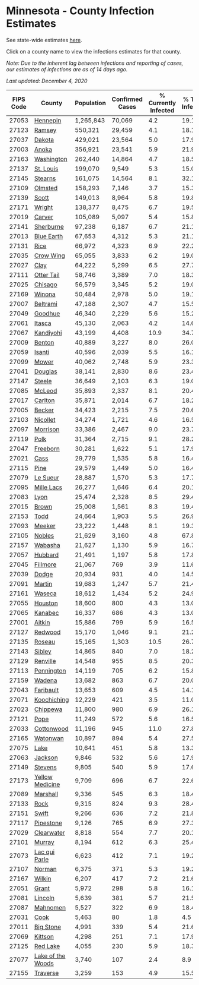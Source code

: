 # Minnesota - County Infection Estimates

See state-wide estimates [here](/infections/us-mn).

Click on a county name to view the infections estimates for that county.

*Note: Due to the inherent lag between infections and reporting of cases, our estimates of infections are as of 14 days ago.*

*Last updated: December 4, 2020*

|   FIPS Code |                                 County |   Population |   Confirmed Cases |   % Currently Infected |   % Total Infected |
|-------------|----------------------------------------|--------------|-------------------|------------------------|--------------------|
|       27053 |                   [Hennepin](hennepin) |    1,265,843 |            70,069 |                    4.2 |               19.1 |
|       27123 |                       [Ramsey](ramsey) |      550,321 |            29,459 |                    4.1 |               18.1 |
|       27037 |                       [Dakota](dakota) |      429,021 |            23,564 |                    5.0 |               17.9 |
|       27003 |                         [Anoka](anoka) |      356,921 |            23,541 |                    5.9 |               21.9 |
|       27163 |               [Washington](washington) |      262,440 |            14,864 |                    4.7 |               18.5 |
|       27137 |                 [St. Louis](st.-louis) |      199,070 |             9,549 |                    5.3 |               15.0 |
|       27145 |                     [Stearns](stearns) |      161,075 |            14,564 |                    8.1 |               32.1 |
|       27109 |                     [Olmsted](olmsted) |      158,293 |             7,146 |                    3.7 |               15.3 |
|       27139 |                         [Scott](scott) |      149,013 |             8,964 |                    5.8 |               19.8 |
|       27171 |                       [Wright](wright) |      138,377 |             8,475 |                    6.7 |               19.5 |
|       27019 |                       [Carver](carver) |      105,089 |             5,097 |                    5.4 |               15.8 |
|       27141 |                 [Sherburne](sherburne) |       97,238 |             6,187 |                    6.7 |               21.1 |
|       27013 |               [Blue Earth](blue-earth) |       67,653 |             4,312 |                    5.3 |               21.1 |
|       27131 |                           [Rice](rice) |       66,972 |             4,323 |                    6.9 |               22.2 |
|       27035 |                 [Crow Wing](crow-wing) |       65,055 |             3,833 |                    6.2 |               19.0 |
|       27027 |                           [Clay](clay) |       64,222 |             5,299 |                    6.5 |               27.7 |
|       27111 |               [Otter Tail](otter-tail) |       58,746 |             3,389 |                    7.0 |               18.3 |
|       27025 |                     [Chisago](chisago) |       56,579 |             3,345 |                    5.2 |               19.0 |
|       27169 |                       [Winona](winona) |       50,484 |             2,978 |                    5.0 |               19.1 |
|       27007 |                   [Beltrami](beltrami) |       47,188 |             2,307 |                    4.7 |               15.5 |
|       27049 |                     [Goodhue](goodhue) |       46,340 |             2,229 |                    5.6 |               15.2 |
|       27061 |                       [Itasca](itasca) |       45,130 |             2,063 |                    4.2 |               14.6 |
|       27067 |                 [Kandiyohi](kandiyohi) |       43,199 |             4,408 |                   10.9 |               34.7 |
|       27009 |                       [Benton](benton) |       40,889 |             3,227 |                    8.0 |               26.0 |
|       27059 |                       [Isanti](isanti) |       40,596 |             2,039 |                    5.5 |               16.1 |
|       27099 |                         [Mower](mower) |       40,062 |             2,748 |                    5.9 |               23.3 |
|       27041 |                     [Douglas](douglas) |       38,141 |             2,830 |                    8.6 |               23.4 |
|       27147 |                       [Steele](steele) |       36,649 |             2,103 |                    6.3 |               19.0 |
|       27085 |                       [McLeod](mcleod) |       35,893 |             2,337 |                    8.1 |               20.4 |
|       27017 |                     [Carlton](carlton) |       35,871 |             2,014 |                    6.7 |               18.2 |
|       27005 |                       [Becker](becker) |       34,423 |             2,215 |                    7.5 |               20.6 |
|       27103 |                   [Nicollet](nicollet) |       34,274 |             1,721 |                    4.6 |               16.5 |
|       27097 |                   [Morrison](morrison) |       33,386 |             2,467 |                    9.0 |               23.7 |
|       27119 |                           [Polk](polk) |       31,364 |             2,715 |                    9.1 |               28.2 |
|       27047 |                   [Freeborn](freeborn) |       30,281 |             1,622 |                    5.1 |               17.9 |
|       27021 |                           [Cass](cass) |       29,779 |             1,535 |                    5.8 |               16.4 |
|       27115 |                           [Pine](pine) |       29,579 |             1,449 |                    5.0 |               16.4 |
|       27079 |                   [Le Sueur](le-sueur) |       28,887 |             1,570 |                    5.3 |               17.7 |
|       27095 |               [Mille Lacs](mille-lacs) |       26,277 |             1,646 |                    6.4 |               20.1 |
|       27083 |                           [Lyon](lyon) |       25,474 |             2,328 |                    8.5 |               29.4 |
|       27015 |                         [Brown](brown) |       25,008 |             1,561 |                    8.3 |               19.4 |
|       27153 |                           [Todd](todd) |       24,664 |             1,903 |                    5.5 |               26.9 |
|       27093 |                       [Meeker](meeker) |       23,222 |             1,448 |                    8.1 |               19.3 |
|       27105 |                       [Nobles](nobles) |       21,629 |             3,160 |                    4.8 |               67.8 |
|       27157 |                     [Wabasha](wabasha) |       21,627 |             1,130 |                    5.9 |               16.7 |
|       27057 |                     [Hubbard](hubbard) |       21,491 |             1,197 |                    5.8 |               17.8 |
|       27045 |                   [Fillmore](fillmore) |       21,067 |               769 |                    3.9 |               11.6 |
|       27039 |                         [Dodge](dodge) |       20,934 |               931 |                    4.0 |               14.5 |
|       27091 |                       [Martin](martin) |       19,683 |             1,247 |                    5.7 |               21.4 |
|       27161 |                       [Waseca](waseca) |       18,612 |             1,434 |                    5.2 |               24.9 |
|       27055 |                     [Houston](houston) |       18,600 |               800 |                    4.3 |               13.0 |
|       27065 |                     [Kanabec](kanabec) |       16,337 |               686 |                    4.3 |               13.0 |
|       27001 |                       [Aitkin](aitkin) |       15,886 |               799 |                    5.9 |               16.5 |
|       27127 |                     [Redwood](redwood) |       15,170 |             1,046 |                    9.1 |               21.2 |
|       27135 |                       [Roseau](roseau) |       15,165 |             1,303 |                   10.5 |               26.7 |
|       27143 |                       [Sibley](sibley) |       14,865 |               840 |                    7.0 |               18.2 |
|       27129 |                   [Renville](renville) |       14,548 |               955 |                    8.5 |               20.3 |
|       27113 |               [Pennington](pennington) |       14,119 |               705 |                    6.2 |               15.8 |
|       27159 |                       [Wadena](wadena) |       13,682 |               863 |                    6.7 |               20.0 |
|       27043 |                 [Faribault](faribault) |       13,653 |               609 |                    4.5 |               14.1 |
|       27071 |             [Koochiching](koochiching) |       12,229 |               421 |                    3.5 |               11.0 |
|       27023 |                   [Chippewa](chippewa) |       11,800 |               980 |                    6.9 |               26.1 |
|       27121 |                           [Pope](pope) |       11,249 |               572 |                    5.6 |               16.5 |
|       27033 |               [Cottonwood](cottonwood) |       11,196 |               945 |                   11.0 |               27.8 |
|       27165 |                   [Watonwan](watonwan) |       10,897 |               894 |                    5.4 |               27.5 |
|       27075 |                           [Lake](lake) |       10,641 |               451 |                    5.8 |               13.3 |
|       27063 |                     [Jackson](jackson) |        9,846 |               532 |                    5.6 |               17.9 |
|       27149 |                     [Stevens](stevens) |        9,805 |               540 |                    5.9 |               17.6 |
|       27173 |     [Yellow Medicine](yellow-medicine) |        9,709 |               696 |                    6.7 |               22.6 |
|       27089 |                   [Marshall](marshall) |        9,336 |               545 |                    6.3 |               18.4 |
|       27133 |                           [Rock](rock) |        9,315 |               824 |                    9.3 |               28.4 |
|       27151 |                         [Swift](swift) |        9,266 |               636 |                    7.2 |               21.8 |
|       27117 |                 [Pipestone](pipestone) |        9,126 |               765 |                    6.9 |               27.3 |
|       27029 |               [Clearwater](clearwater) |        8,818 |               554 |                    7.7 |               20.1 |
|       27101 |                       [Murray](murray) |        8,194 |               612 |                    6.3 |               25.4 |
|       27073 |         [Lac qui Parle](lac-qui-parle) |        6,623 |               412 |                    7.1 |               19.2 |
|       27107 |                       [Norman](norman) |        6,375 |               371 |                    5.3 |               19.2 |
|       27167 |                       [Wilkin](wilkin) |        6,207 |               417 |                    7.2 |               21.6 |
|       27051 |                         [Grant](grant) |        5,972 |               298 |                    5.8 |               16.1 |
|       27081 |                     [Lincoln](lincoln) |        5,639 |               381 |                    5.7 |               21.5 |
|       27087 |                   [Mahnomen](mahnomen) |        5,527 |               322 |                    6.9 |               18.4 |
|       27031 |                           [Cook](cook) |        5,463 |                80 |                    1.8 |                4.5 |
|       27011 |                 [Big Stone](big-stone) |        4,991 |               339 |                    5.4 |               21.6 |
|       27069 |                     [Kittson](kittson) |        4,298 |               251 |                    7.1 |               17.9 |
|       27125 |                   [Red Lake](red-lake) |        4,055 |               230 |                    5.9 |               18.3 |
|       27077 | [Lake of the Woods](lake-of-the-woods) |        3,740 |               107 |                    2.4 |                8.9 |
|       27155 |                   [Traverse](traverse) |        3,259 |               153 |                    4.9 |               15.5 |